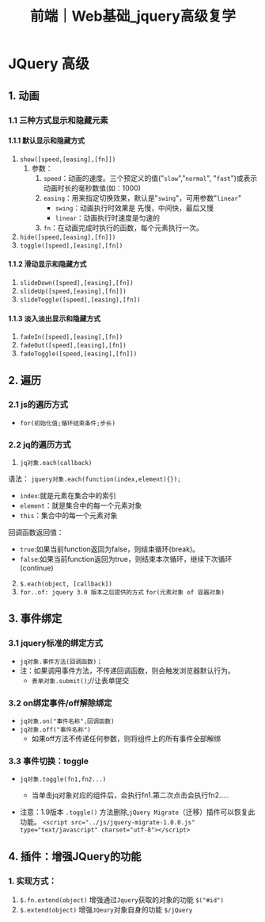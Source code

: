 ﻿---
layout: post
title: 前端｜Web基础_jquery高级复学
categories: [前端]
description: Web基础_jquery高级复学
keywords: 前端, Web
mermaid: false
sequence: false
flow: false
mathjax: false
mindmap: false
mindmap2: false
---

# JQuery 高级
## 1. 动画
###  1.1 三种方式显示和隐藏元素
#### 1.1.1 默认显示和隐藏方式
1. `show([speed,[easing],[fn]])`
	1. 参数：
		1. `speed`：动画的速度。三个预定义的值("`slow`","`normal`", "`fast`")或表示动画时长的毫秒数值(如：1000)
		2. `easing`：用来指定切换效果，默认是"`swing`"，可用参数"`linear`"
			* `swing`：动画执行时效果是 先慢，中间快，最后又慢
			* `linear`：动画执行时速度是匀速的
		3. `fn`：在动画完成时执行的函数，每个元素执行一次。
2. `hide([speed,[easing],[fn]])`
3. `toggle([speed],[easing],[fn])`

#### 1.1.2 滑动显示和隐藏方式
1. `slideDown([speed],[easing],[fn])`
2. `slideUp([speed,[easing],[fn]])`
3. `slideToggle([speed],[easing],[fn])`

#### 1.1.3 淡入淡出显示和隐藏方式
1. `fadeIn([speed],[easing],[fn])`
2. `fadeOut([speed],[easing],[fn])`
3. `fadeToggle([speed,[easing],[fn]])`


## 2. 遍历
### 2.1 js的遍历方式
* `for(初始化值;循环结束条件;步长)`
### 2.2 jq的遍历方式
1. `jq对象.each(callback)`	

语法：
		 `jquery对象.each(function(index,element){});`
* `index`:就是元素在集合中的索引
* `element`：就是集合中的每一个元素对象
* `this`：集合中的每一个元素对象

回调函数返回值：
* `true`:如果当前function返回为false，则结束循环(break)。
* `false`:如果当前function返回为true，则结束本次循环，继续下次循环(continue)
		
2. `$.each(object, [callback])`
3. `for..of: jquery 3.0 版本之后提供的方式`
 `for(元素对象 of 容器对象)`


## 3. 事件绑定
### 3.1 jquery标准的绑定方式
* `jq对象.事件方法(回调函数)；`
* 注：如果调用事件方法，不传递回调函数，则会触发浏览器默认行为。
	* `表单对象.submit()`;//让表单提交
### 3.2 on绑定事件/off解除绑定
* `jq对象.on("事件名称",回调函数)`
* `jq对象.off("事件名称")`
	* 如果off方法不传递任何参数，则将组件上的所有事件全部解绑
### 3.3 事件切换：toggle
* `jq对象.toggle(fn1,fn2...)`
	* 当单击jq对象对应的组件后，会执行fn1.第二次点击会执行fn2.....
	
* 注意：1.9版本 `.toggle()` 方法删除,`jQuery Migrate`（迁移）插件可以恢复此功能。
 `<script src="../js/jquery-migrate-1.0.0.js" type="text/javascript" charset="utf-8"></script>`


## 4. 插件：增强JQuery的功能
### 1. 实现方式：
1. `$.fn.extend(object)` 
	 增强通过`Jquery`获取的对象的功能  `$("#id")`
2. `$.extend(object)`
	 增强`JQeury`对象自身的功能  `$/jQuery`

